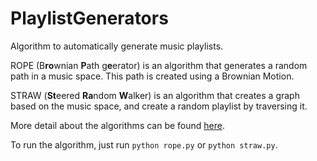 # PlaylistGenerators
Algorithm to automatically generate music playlists.

ROPE (B**ro**wnian **P**ath g**e**erator) is an algorithm that generates a random path in a music space. This path is created using a Brownian Motion.

STRAW (**St**eered **Ra**ndom **W**alker) is an algorithm that creates a graph based on the music space, and create a random playlist by traversing it.

More detail about the algorithms can be found [here](https://dl.acm.org/citation.cfm?id=3126891).

To run the algorithm, just run ```python rope.py``` or ```python straw.py```.
